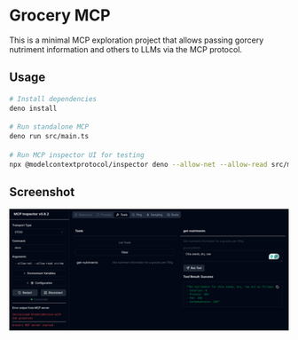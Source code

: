 # Grocery MCP

This is a minimal MCP exploration project that allows passing gorcery nutriment information and others to LLMs via the MCP protocol.

## Usage

```bash
# Install dependencies
deno install

# Run standalone MCP
deno run src/main.ts 

# Run MCP inspector UI for testing
npx @modelcontextprotocol/inspector deno --allow-net --allow-read src/main.ts
```

## Screenshot

![MCP Inspector Screenshot](img/mcp-inspector-screenshot.png)